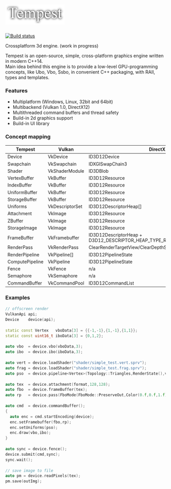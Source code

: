 ![Tempest Logo](icon.png)
=
[![Build status](https://ci.appveyor.com/api/projects/status/github/Try/MoltenTempest?svg=true)](https://ci.appveyor.com/project/Try/MoltenTempest)

Crossplatform 3d engine.
(work in progress)

Tempest is an open-source, simple, cross-platform graphics engine written in modern C++14.  
Main idea behind this engine is to provide a low-level GPU-programming concepts, like Ubo, Vbo, Ssbo, in convenient C++ packaging, with RAII, types and templates. 

### Features
* Multiplatform (Windows, Linux, 32bit and 64bit)
* Multibackend (Vulkan 1.0, DirectX12)
* Multithreaded command buffers and thread safety
* Build-in 2d graphics support
* Build-in UI library

### Concept mapping
| Tempest           | Vulkan                                                 | DirectX
|-------------------|--------------------------------------------------------|-----------
| Device            | VkDevice                                               | ID3D12Device
| Swapchain         | VkSwapchain                                            | IDXGISwapChain3 
| Shader            | VkShaderModule                                         | ID3DBlob
| VertexBuffer<T>   | VkBuffer                                               | ID3D12Resource 
| IndexBuffer<T>    | VkBuffer                                               | ID3D12Resource 
| UniformBuffer<T>  | VkBuffer                                               | ID3D12Resource 
| StorageBuffer<T>  | VkBuffer                                               | ID3D12Resource 
| Uniforms          | VkDescriptorSet                                        | ID3D12DescriptorHeap[]
| Attachment        | VkImage                                                | ID3D12Resource 
| ZBuffer           | VkImage                                                | ID3D12Resource 
| StorageImage      | VkImage                                                | ID3D12Resource 
| FrameBuffer       | VkFramebuffer                                          | ID3D12DescriptorHeap + D3D12_DESCRIPTOR_HEAP_TYPE_RTV
| RenderPass        | VkRenderPass                                           | ClearRenderTargetView/ClearDepthStencilView/DiscardResource
| RenderPipeline<V> | VkPipeline[]                                           | ID3D12PipelineState
| ComputePipeline   | VkPipeline                                             | ID3D12PipelineState
| Fence             | VkFence                                                | n/a
| Semaphore         | VkSemaphore                                            | n/a
| CommandBuffer     | VkCommandPool                                          | ID3D12CommandList

### Examples
```c++
// offscreen render
VulkanApi api;
Device    device(api);

static const Vertex   vboData[3] = {{-1,-1},{1,-1},{1,1}};
static const uint16_t iboData[3] = {0,1,2};

auto vbo  = device.vbo(vboData,3);
auto ibo  = device.ibo(iboData,3);

auto vert = device.loadShader("shader/simple_test.vert.sprv");
auto frag = device.loadShader("shader/simple_test.frag.sprv");
auto pso  = device.pipeline<Vertex>(Topology::Triangles,RenderState(),vert,frag);

auto tex  = device.attachment(format,128,128);
auto fbo  = device.frameBuffer(tex);
auto rp   = device.pass(FboMode(FboMode::PreserveOut,Color(0.f,0.f,1.f)));

auto cmd  = device.commandBuffer();
{
  auto enc = cmd.startEncoding(device);
  enc.setFramebuffer(fbo,rp);
  enc.setUniforms(pso);
  enc.draw(vbo,ibo);
}

auto sync = device.fence();
device.submit(cmd,sync);
sync.wait();

// save image to file
auto pm = device.readPixels(tex);
pm.save(outImg);
```
